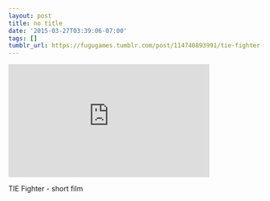 ```yaml
---
layout: post
title: no title
date: '2015-03-27T03:39:06-07:00'
tags: []
tumblr_url: https://fugugames.tumblr.com/post/114740893991/tie-fighter-short-film
---
```

<iframe width="400" height="225" id="youtube_iframe" src="https://www.youtube.com/embed/PN_CP4SuoTU?feature=oembed&amp;enablejsapi=1&amp;origin=https://safe.txmblr.com&amp;wmode=opaque" frameborder="0" allow="accelerometer; autoplay; encrypted-media; gyroscope; picture-in-picture" allowfullscreen></iframe>  

TIE Fighter - short film

